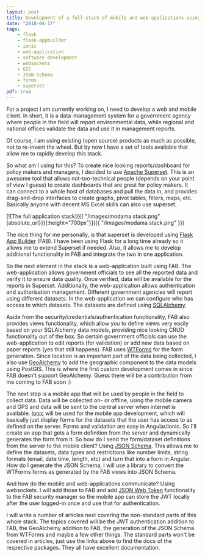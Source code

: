 ```yaml
---
layout: post
title: Development of a full-stack of mobile and web-applications using Ionic and Flask Appbuilder
date: "2018-04-17"
tags: 
    - flask
    - flask-appbuilder
    - ionic
    - web-application
    - software development
    - websockets
    - GIS
    - JSON Schema
    - forms
    - superset
pdf: true
---
```

For a project I am currently working on, I need to develop a web and mobile client. In short, it is a data-management system for a government agency where people in the field will report environmental data, while regional and national offices validate the data and use it in management reports.

Of course, I am using existing (open source) products as much as possible, not to re-invent the wheel. But by now I have a set of tools available that allow me to rapidly develop this stack.

So what am I using for this? To create nice looking reports/dashboard for policy makers and managers, I decided to use [Apache Superset](https://superset.incubator.apache.org/). This is an awesome tool that allows not-too-technical people (depends on your point of view I guess) to create dashboards that are great for policy makers. It can connect to a whole host of databases and pull the data in, and provides drag-and-drop interfaces to create graphs, pivot tables, filters, maps, etc. Basically anyone with decent MS Excel skills can also use superset. 

[![The full application stack]({{ "/images/modama stack.png" |absolute_url}}){:height="700px"}]({{ "/images/modama stack.png" }})

The nice thing for me personally, is that superset is developed using [Flask App Builder](http://flaskappbuilder.pythonanywhere.com/) (FAB). I have been using Flask for a long time already so it allows me to extend Superset if needed. Also, it allows me to develop additional functionality in FAB and integrate the two in one application.

So the next element in the stack is a web-application built using FAB. The web-application allows government officials to see all the reported data and verify it to ensure data quality. Once verified, data will be available for the reports in Superset. Additionally, the web-application allows authentication and authorisation management. Different government agencies will report using different datasets. In the web-application we can configure who has access to which datasets. The datasets are defined using [SQLAlchemy](https://www.sqlalchemy.org/).

Aside from the security/credentials/authentication functionality, FAB also provides views functionality, which allow you to define views very easily based on your SQLAlchemy data models, providing nice looking CRUD functionality out of the box. So certain government officials can use the web-application to edit reports (for validation) or add new data based on paper reports (yes that still happens). FAB uses [WTForms](https://wtforms.readthedocs.io/en/stable/) for the form generation. Since location is an important part of the data being collected, I also use [GeoAlchemy](https://geoalchemy-2.readthedocs.io/en/latest/) to add the geographic component to the data models using PostGIS. This is where the first custom development comes in since FAB doesn't support GeoAlchemy. Guess there will be a contribution from me coming to FAB soon :)

The next step is a mobile app that will be used by people in the field to collect data. Data will be collected on- or offline, using the mobile camera and GPS and data will be sent to the central server when internet is available. [Ionic](https://ionicframework.com/) will be used for the mobile app development, which will basically just display forms for the datasets that the user has access to as defined on the server. Forms and validation are easy in Angular/Ionic. So I'll create an app that gets a form definition from the server and dynamically generates the form from it. So how do I send the form/dataset definitions from the server to the mobile client? Using [JSON Schema](https://spacetelescope.github.io/understanding-json-schema/). This allows me to define the datasets, data types and restrictions like number limits, string formats (email, date time, length, etc) and turn that into a form in Angular. How do I generate the JSON Schema, I will use a library to convert the WTForms forms as generated by the FAB views into JSON Schema. 

And how do the mobile and web-applications communicate? Using websockets. I will add those to FAB and add [JSON Web Token](https://jwt.io/) functionality to the FAB security manager so the mobile app can store the JWT locally after the user logged-in once and use that for authentication.

I will write a number of articles next covering the non-standard parts of this whole stack. The topics covered will be the JWT authentication addition to FAB, the GeoAlchemy addition to FAB, the generation of the JSON Schema from WTForms and maybe a few other things. The standard parts won't be covered in articles, just use the links above to find the docs of the respective packages. They all have excellent documentation. 
